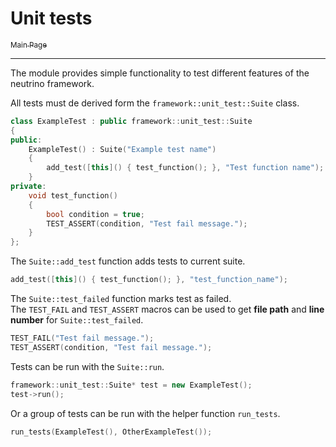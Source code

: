 # Unit tests

[<sub> Main Page </sub>](../../README.md)

-------

The module provides simple functionality to test different features 
of the neutrino framework.

All tests must de derived form the `framework::unit_test::Suite` class.

``` cpp
class ExampleTest : public framework::unit_test::Suite
{
public:
    ExampleTest() : Suite("Example test name")
    {
        add_test([this]() { test_function(); }, "Test function name");
    }
private:
    void test_function()
    {
        bool condition = true;
        TEST_ASSERT(condition, "Test fail message.");
    }
};
```

The `Suite::add_test` function adds tests to current suite.

``` cpp
add_test([this]() { test_function(); }, "test_function_name");
```

The `Suite::test_failed` function marks test as failed.  
The `TEST_FAIL` and `TEST_ASSERT` macros can be used 
to get **file path** and **line number** for `Suite::test_failed`.

``` cpp
TEST_FAIL("Test fail message.");
TEST_ASSERT(condition, "Test fail message.");
```

Tests can be run with the `Suite::run`.

``` cpp
framework::unit_test::Suite* test = new ExampleTest();
test->run();
```

Or a group of tests can be run with the helper function `run_tests`.

``` cpp
run_tests(ExampleTest(), OtherExampleTest());
```
